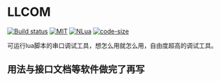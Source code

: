 # LLCOM

[![Build status](https://ci.appveyor.com/api/projects/status/telji5j8r0v5001c?svg=true)](https://ci.appveyor.com/project/chenxuuu/llcom)
[![MIT](https://img.shields.io/static/v1.svg?label=license&message=Apache+2&color=blue)](https://github.com/chenxuuu/llcom/blob/master/LICENSE)
[![NLua](https://img.shields.io/badge/dependencies-NLua-green.svg)](https://github.com/NLua/NLua/)
[![code-size](https://img.shields.io/github/languages/code-size/chenxuuu/llcom.svg)](https://github.com/chenxuuu/llcom/archive/master.zip)

可运行lua脚本的串口调试工具，想怎么用就怎么用，自由度超高的调试工具。

## 用法与接口文档等软件做完了再写
